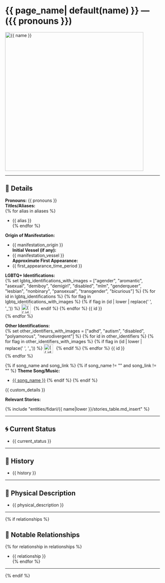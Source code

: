 # {{ page_name| default(name) }} — ({{ pronouns }})

<!-- Optional -->
<img src="{{ image_path }}" alt="{{ name }}" style="width: 450px; height: auto;" />

---

## 📕 Details
**Pronouns:** {{ pronouns }}  
**Titles/Aliases:**  
{% for alias in aliases %}
  - {{ alias }}  
{% endfor %}

**Origin of Manifestation:**  
  - {{ manifestation_origin }}  
**Initial Vessel (if any):**  
  - {{ manifestation_vessel }}  
**Approximate First Appearance:**  
  - {{ first_appearance_time_period }}  

**LGBTQ+ Identifications:**  
{% set lgbtq_identifications_with_images = ["agender", "aromantic", "asexual", "demiboy", "demigirl", "disabled", "mlm", "genderqueer", "lesbian", "nonbinary", "pansexual", "transgender", "bicurious"] %}
{% for id in lgbtq_identifications %}
  {% for flag in lgbtq_identifications_with_images %}
    {% if flag in (id | lower | replace(' ', '_')) %}
      <img src="../../../flags/{{ flag }}.jpg" alt="{{ id }} flag" width="30" style="vertical-align: middle; margin-right: 6px;">
    {% endif %}
  {% endfor %}
  {{ id }}  
{% endfor %}

**Other Identifications:**  
{% set other_identifiers_with_images = ["adhd", "autism", "disabled", "polyamorous", "neurodivergent"] %}
{% for id in other_identifiers %}
  {% for flag in other_identifiers_with_images %}
    {% if flag in (id | lower | replace(' ', '_')) %}
      <img src="../../../flags/{{ flag }}.jpg" alt="{{ id }} flag" width="30" style="vertical-align: middle; margin-right: 6px;">
    {% endif %}
  {% endfor %}
  {{ id }}  
{% endfor %}

{% if song_name and song_link %}
{% if song_name != "" and song_link != "" %}
**Theme Song/Music:**  
  - <a href="{{ song_link }}" target="_blank">{{ song_name }}</a>
{% endif %}
{% endif %}

{{ custom_details }}

**Relevant Stories:**  

{% include "entities/fidari/{{ name|lower }}/stories_table.md_insert" %}  

---

## 🌀 Current Status
 - {{ current_status }}

---

## 📜 History
 - {{ history }}

---

## 👤 Physical Description
 - {{ physical_description }}

---
{% if relationships %}
## 🧩 Notable Relationships
{% for relationship in relationships %}
  - {{ relationship }}  
{% endfor %}

---
{% endif %}
